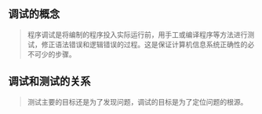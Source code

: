 ## 调试的概念
> 程序调试是将编制的程序投入实际运行前，用手工或编译程序等方法进行测试，修正语法错误和逻辑错误的过程。这是保证计算机信息系统正确性的必不可少的步骤。
## 调试和测试的关系
> 测试主要的目标还是为了发现问题，调试的目标是为了定位问题的根源。

